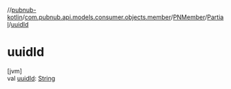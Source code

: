//[pubnub-kotlin](../../../../index.md)/[com.pubnub.api.models.consumer.objects.member](../../index.md)/[PNMember](../index.md)/[Partial](index.md)/[uuidId](uuid-id.md)

# uuidId

[jvm]\
val [uuidId](uuid-id.md): [String](https://kotlinlang.org/api/latest/jvm/stdlib/kotlin/-string/index.html)
